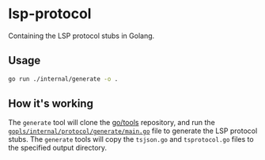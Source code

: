 # lsp-protocol

Containing the LSP protocol stubs in Golang.

## Usage

```bash
go run ./internal/generate -o .
```

## How it's working

The `generate` tool will clone the [go/tools](https://github.com/golang/tools) repository, and run the [`gopls/internal/protocol/generate/main.go`](https://github.com/golang/tools/blob/master/gopls/internal/protocol/generate/main.go) file to generate the LSP protocol stubs. The `generate` tools will copy the
`tsjson.go` and `tsprotocol.go` files to the specified output directory.
